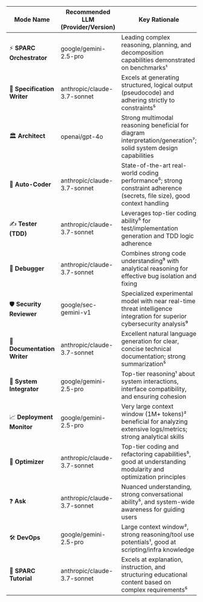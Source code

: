 | Mode Name          | Recommended LLM (Provider/Version) | Key Rationale                                                                                     |
|--------------------|------------------------------------|---------------------------------------------------------------------------------------------------|
| ⚡ **SPARC Orchestrator** | google/gemini-2.5-pro             | Leading complex reasoning, planning, and decomposition capabilities demonstrated on benchmarks¹ |
| 📝 **Specification Writer** | anthropic/claude-3.7-sonnet       | Excels at generating structured, logical output (pseudocode) and adhering strictly to constraints⁵ |
| 🏛️ **Architect**   | openai/gpt-4o                     | Strong multimodal reasoning beneficial for diagram interpretation/generation⁷; solid system design capabilities |
| 🧠 **Auto-Coder**   | anthropic/claude-3.7-sonnet       | State-of-the-art real-world coding performance⁵; strong constraint adherence (secrets, file size), good context handling |
| ✍️ **Tester (TDD)** | anthropic/claude-3.7-sonnet       | Leverages top-tier coding ability⁵ for test/implementation generation and TDD logic adherence |
| 🐞 **Debugger**     | anthropic/claude-3.7-sonnet       | Combines strong code understanding⁹ with analytical reasoning for effective bug isolation and fixing |
| 🛡️ **Security Reviewer** | google/sec-gemini-v1              | Specialized experimental model with near real-time threat intelligence integration for superior cybersecurity analysis⁹ |
| 📜 **Documentation Writer** | anthropic/claude-3.7-sonnet       | Excellent natural language generation for clear, concise technical documentation; strong summarization⁵ |
| 🔄 **System Integrator** | google/gemini-2.5-pro             | Top-tier reasoning¹ about system interactions, interface compatibility, and ensuring cohesion |
| 📈 **Deployment Monitor** | google/gemini-2.5-pro             | Very large context window (1M+ tokens)² beneficial for analyzing extensive logs/metrics; strong analytical skills |
| 🔧 **Optimizer**    | anthropic/claude-3.7-sonnet       | Top-tier coding and refactoring capabilities⁵, good at understanding modularity and optimization principles |
| ❓ **Ask**          | anthropic/claude-3.7-sonnet       | Nuanced understanding, strong conversational ability⁵, and system-wide awareness for guiding users |
| 🛠️ **DevOps**      | google/gemini-2.5-pro             | Large context window², strong reasoning/tool use potentials¹, good at scripting/infra knowledge |
| 📘 **SPARC Tutorial** | anthropic/claude-3.7-sonnet       | Excels at explanation, instruction, and structuring educational content based on complex requirements⁵ |